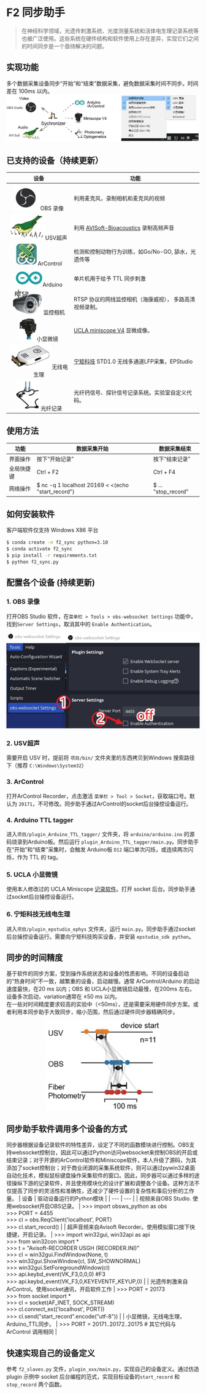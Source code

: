# F2 同步助手

> 在神经科学领域，光遗传刺激系统、光度测量系统和活体电生理记录系统等也被广泛使用。这些系统在硬件结构和软件使用上存在差异，实现它们之间的时间同步是一个亟待解决的问题。



## 实现功能
多个数据采集设备同步“开始”和“结束”数据采集，避免数据采集时间不同步。时间差在 100ms 以内。
![image](images/function_snapshot.jpg)

## 已支持的设备（持续更新）

|                     设备                     | 功能                                                         |
| :------------------------------------------: | ------------------------------------------------------------ |
|  ![logo](images/OBSStudio_logo.jpg)OBS 录像  | 利用麦克风，录制相机和麦克风的视频                           |
|   ![logo](images/AVISoft_logo.jpg)USV超声    | 利用 [AVISoft-Bioacoustics](https://avisoft.com/price-list-ordering-information/) 录制高频声音 |
| ![logo](images/ArControl_logo.jpg)ArControl  | 检测和控制动物行为训练，如Go/No-GO, 舔水，光遗传等           |
|   ![logo](images/Arduino_logo.jpg)Arduino    | 单片机用于给予 TTL 同步刺激                                  |
| ![logo](images/rtspCam_log.jpg)监控相机  | RTSP 协议的网线监控相机（海康威视）， 多路高清视频录制。         |
| ![logo](images/MiniscopeV4_logo.jpg)小显微镜 | [UCLA miniscope V4](https://open-ephys.org/miniscope-v4/miniscope-v4) 显微成像。 |
| ![logo](images/EPHYS_STD_logo.jpg)无线电生理 | [宁矩科技](http://www.neuramatrix.com.cn/) STD1.0 无线多通道LFP采集，EPStudio |
| ![logo](images/Photometry_logo.jpg)光纤记录  | 光纤钙信号、探针信号记录系统。实验室自定义代码。             |



## 使用方法

| 功能       | 数据采集开始                                       | 数据采集结束        |
| ---------- | -------------------------------------------------- | ------------------- |
| 界面操作   | 按下“开始记录”                                     | 按下“结束记录”      |
| 全局快捷键 | Ctrl + F2                                          | Ctrl + F4           |
| 网络操作   | $ nc -q 1 localhost 20169 < <(echo "start_record") | $ ... "stop_record" |



## 如何安装软件

客户端软件仅支持 Windows X86 平台

```bash
$ conda create -n f2_sync python=3.10
$ conda activate f2_sync
$ pip install -r requirements.txt
$ python f2_sync.py
```


## 配置各个设备 (持续更新)

### 1. OBS 录像

打开OBS Studio 软件，在`菜单栏 > Tools > obs-websocket Settings` 功能中，找到`Server Settings`，取消其中的 `Enable Authentication`。
<p align="center">
  <img src="images/OBSStudio_config.jpg" alt="image" width="600"/>
</p>

### 2. USV超声
需要开启 USV 时，提前将 `项目/bin/` 文件夹里的东西拷贝到Windows 搜索路径下（推荐 `C:\Windows\System32`）

### 3. ArControl
打开ArControl Recorder，点击激活 `菜单栏 > Tool > Socket`，获取端口号。默认为 `20171`，不可修改。同步助手通过ArControl的socket后台操控设备运行。

### 4. Arduino TTL tagger

进入`项目/plugin_Arduino_TTL_tagger/` 文件夹，将 `arduino/arduino.ino` 的源码烧录到Arduino板。然后运行 `plugin_Arduino_TTL_tagger/main.py`。同步助手在“开始”和“结束”采集时，会触发 Arduino板 `D12` 端口单次闪烁，或连续两次闪烁，作为 TTL 的 tag。

### 5. UCLA 小显微镜

使用本人修改过的 UCLA Miniscope [记录软件](https://github.com/Aharoni-Lab/Miniscope-DAQ-QT-Software/pull/56)。打开 socket 后台。同步助手通过socket后台操控设备运行。

### 6. 宁矩科技无线电生理
进入`项目/plugin_epstudio_ephys` 文件夹，运行 `main.py`。同步助手通过socket后台操控设备运行。需要向宁矩科技购买设备，并安装 `epstudio_sdk python`。


## 同步的时间精度

基于软件的同步方案，受到操作系统状态和设备的性质影响。不同的设备启动的“热身时间”不一致，越繁重的设备，启动越慢。通常 ArControl/Arduino 的启动速度最快，在20 ms 以内；OBS 和 UCLA小显微镜启动最慢，在200ms 左右。设备多次启动，variation通常在 ±50 ms 以内。
<br>在一些对时间精度要求较高的实验中（<50ms），还是需要采用硬件同步方案。或者利用本同步助手大致同步，缩小范围，然后通过硬件同步器精确同步。

<p align="center">
  <img src="images/performance.jpg" alt="image" width="300"/>
</p>


## 同步助手软件调用多个设备的方式
同步器根据设备记录软件的特性差异，设定了不同的函数模块进行控制。OBS支持websocket控制台，因此可以通过Python访问websocket来控制OBS的开启或结束记录；对于开源的ArControl软件和Miniscope软件，本人升级了源码，为其添加了socket控制台；对于商业闭源的采集系统软件，则可以通过pywin32桌面自动化技术，模拟鼠标键盘操作采集软件的窗口。因此，同步器可以通过多样的途径操纵下游的记录软件，并且使用模块化的设计扩展和调整各个设备。这种方法不仅提高了同步的灵活性和准确性，还减少了硬件设置的复杂性和事后分析的工作量。
| 设备 | 驱动设备运行的Python模块 |
| --- | --- |
| 视频来自OBS Studio. 使用websocket开启OBS记录。 | >>> import obsws_python as obs <br> >>> PORT = 4455 <br/>>>> cl = obs.ReqClient('localhost', PORT) <br/>>>> cl.start_record() |
| 超声音频来自Avisoft Recorder。使用模拟窗口按下快捷键，开启记录。 | >>> import win32gui, win32api as api <br/>>>> from win32con import * <br/>>>> t = "Avisoft-RECORDER USGH (RECORDER.INI)" <br/>>>> cl = win32gui.FindWindow(None, t) <br/>>>> win32gui.ShowWindow(cl, SW_SHOWNORMAL) <br/>>>> win32gui.SetForegroundWindow(cl) <br/>>>> api.keybd_event(VK_F3,0,0,0)   #F3 <br/>>>> api.keybd_event(VK_F3,0,KEYEVENTF_KEYUP,0) |
| 光遗传刺激来自ArControl。使用socket通讯，开启软件工作 | >>> PORT = 20173 <br/>>>> from socket import * <br/>>>> cl = socket(AF_INET, SOCK_STREAM) <br/>>>> cl.connect_ex(('localhost', PORT)) <br/>>>> cl.send("start_record".encode("utf-8")) |
| 小显微镜，无线电生理，Arduino_TTL同步。 | >>> PORT = 20171..20172..20175  # 其它代码与 ArControl 调用相同 |

## 快速实现自己的设备定义
参考 `f2_slaves.py` 文件，`plugin_xxx/main.py`，实现自己的设备定义。通过仿造plugin 示例中 socket 后台编程的范式，实现目标设备的`start_record` 和 `stop_record` 两个函数。